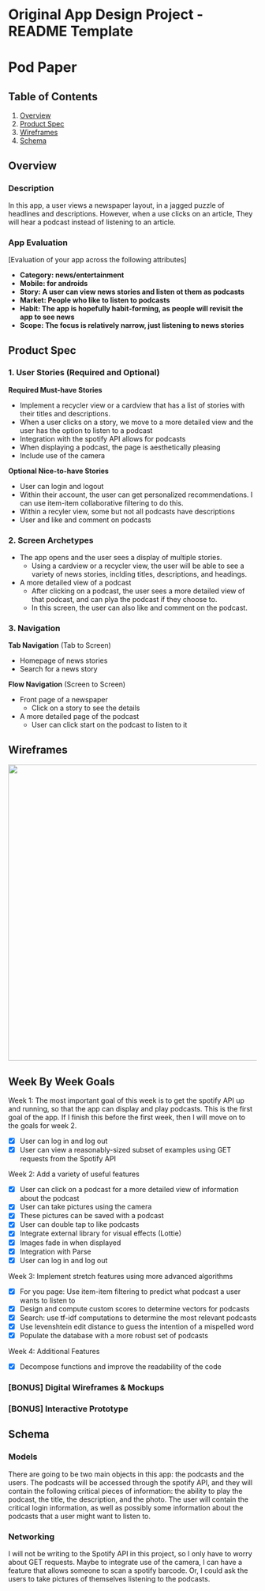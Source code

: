 Original App Design Project - README Template
===

# Pod Paper

## Table of Contents
1. [Overview](#Overview)
1. [Product Spec](#Product-Spec)
1. [Wireframes](#Wireframes)
2. [Schema](#Schema)

## Overview
### Description
In this app, a user views a newspaper layout, in a jagged puzzle of headlines and descriptions. However, when a use clicks on an article, They will hear a podcast instead of listening to an article. 

### App Evaluation
[Evaluation of your app across the following attributes]
- **Category: news/entertainment**
- **Mobile: for androids**
- **Story: A user can view news stories and listen ot them as podcasts**
- **Market: People who like to listen to podcasts**
- **Habit: The app is hopefully habit-forming, as people will revisit the app to see news**
- **Scope: The focus is relatively narrow, just listening to news stories**

## Product Spec

### 1. User Stories (Required and Optional)

**Required Must-have Stories**

* Implement a recycler view or a cardview that has a list of stories with their titles and descriptions. 
* When a user clicks on a story, we move to a more detailed view and the user has the option to listen to a podcast
* Integration with the spotify API allows for podcasts
* When displaying a podcast, the page is aesthetically pleasing
* Include use of the camera

**Optional Nice-to-have Stories**

* User can login and logout
* Within their account, the user can get personalized recommendations. I can use item-item collaborative filtering to do this. 
* Within a recyler view, some but not all podcasts have descriptions
* User and like and comment on podcasts

### 2. Screen Archetypes

* The app opens and the user sees a display of multiple stories.
   * Using a cardview or a recycler view, the user will be able to see a variety of news stories, inclding titles, descriptions, and headings.
* A more detailed view of a podcast
   * After clicking on a podcast, the user sees a more detailed view of that podcast, and can plya the podcast if they choose to. 
   * In this screen, the user can also like and comment on the podcast. 
   

### 3. Navigation

**Tab Navigation** (Tab to Screen)

* Homepage of news stories
* Search for a news story

**Flow Navigation** (Screen to Screen)

* Front page of a newspaper
   * Click on a story to see the details
* A more detailed page of the podcast
   * User can click start on the podcast to listen to it

## Wireframes
<img src="Screen Shot 2021-07-07 at 10.27.48 AM.png" width=600>

## Week By Week Goals
Week 1: The most important goal of this week is to get the spotify API up and running, so that the app can display and play podcasts. This is the first goal of the app. If I finish this before the first week, then I will move on to the goals for week 2. 
- [x] User can log in and log out
- [x] User can view a reasonably-sized subset of examples using GET requests from the Spotify API

Week 2: Add a variety of useful features
- [x] User can click on a podcast for a more detailed view of information about the podcast
- [x] User can take pictures using the camera
- [x] These pictures can be saved with a podcast
- [x] User can double tap to like podcasts
- [x] Integrate external library for visual effects (Lottie)
- [x] Images fade in when displayed
- [x] Integration with Parse
- [x] User can log in and log out 

Week 3: Implement stretch features using more advanced algorithms
- [x] For you page: Use item-item filtering to predict what podcast a user wants to listen to
- [x] Design and compute custom scores to determine vectors for podcasts
- [x] Search: use tf-idf computations to determine the most relevant podcasts 
- [x] Use levenshtein edit distance to guess the intention of a mispelled word 
- [x] Populate the database with a more robust set of podcasts

Week 4: Additional Features
- [x] Decompose functions and improve the readability of the code

### [BONUS] Digital Wireframes & Mockups

### [BONUS] Interactive Prototype

## Schema 

### Models
There are going to be two main objects in this app: the podcasts and the users. The podcasts will be accessed through the spotify API, and they will contain the following critical pieces of information: the ability to play the podcast, the title, the description, and the photo. The user will contain the critical login information, as well as possibly some information about the podcasts that a user might want to listen to. 
### Networking
I will not be writing to the Spotify API in this project, so I only have to worry about GET requests. Maybe to integrate use of the camera, I can have a feature that allows someone to scan a spotify barcode. Or, I could ask the users to take pictures of themselves listening to the podcasts.
